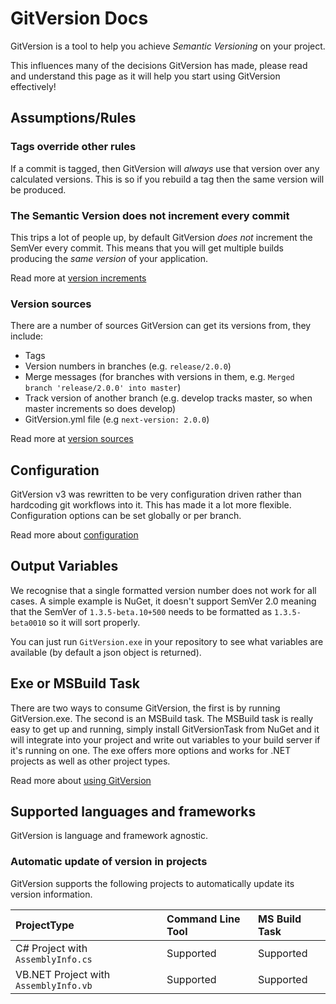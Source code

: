 # GitVersion Docs
GitVersion is a tool to help you achieve *Semantic Versioning* on your project.

This influences many of the decisions GitVersion has made, please read and understand this page as it will help you start using GitVersion effectively!

## Assumptions/Rules
### Tags override other rules
If a commit is tagged, then GitVersion will *always* use that version over any calculated versions. This is so if you rebuild a tag then the same version will be produced.

### The Semantic Version does not increment every commit
This trips a lot of people up, by default GitVersion *does not* increment the SemVer every commit. This means that you will get multiple builds producing the *same version* of your application.

Read more at [version increments](more-info/version-increments.md)

### Version sources
There are a number of sources GitVersion can get its versions from, they include:

 - Tags
 - Version numbers in branches (e.g. `release/2.0.0`)
 - Merge messages (for branches with versions in them, e.g. `Merged branch 'release/2.0.0' into master`)
 - Track version of another branch (e.g. develop tracks master, so when master increments so does develop)
 - GitVersion.yml file (e.g `next-version: 2.0.0`)

Read more at [version sources](more-info/version-sources.md)

## Configuration
GitVersion v3 was rewritten to be very configuration driven rather than hardcoding git workflows into it. This has made it a lot more flexible. Configuration options can be set globally or per branch.

Read more about [configuration](configuration.md)

## Output Variables
We recognise that a single formatted version number does not work for all cases. A simple example is NuGet, it doesn't support SemVer 2.0 meaning that the SemVer of `1.3.5-beta.10+500` needs to be formatted as `1.3.5-beta0010` so it will sort properly.

You can just run `GitVersion.exe` in your repository to see what variables are available (by default a json object is returned).

## Exe or MSBuild Task
There are two ways to consume GitVersion, the first is by running GitVersion.exe. The second is an MSBuild task. The MSBuild task is really easy to get up and running, simply install GitVersionTask from NuGet and it will integrate into your project and write out variables to your build server if it's running on one. The exe offers more options and works for .NET projects as well as other project types.

Read more about [using GitVersion](usage/usage.md)

## Supported languages and frameworks
GitVersion is language and framework agnostic.

### Automatic update of version in projects
GitVersion supports the following projects to automatically update its version information.

| ProjectType                           | Command Line Tool           | MS Build Task  |
| :------------------------------------ | :-------------------------- | :------------- |
| C# Project with `AssemblyInfo.cs`     | Supported                   | Supported      |
| VB.NET Project with `AssemblyInfo.vb` | Supported                   | Supported      |
